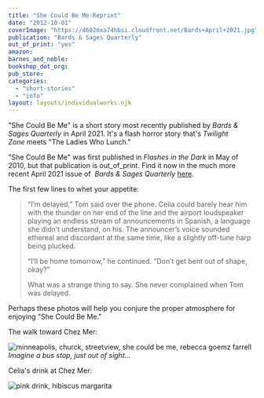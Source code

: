 ```yaml
---
title: "She Could Be Me-Reprint"
date: "2012-10-01"
coverImage: "https://d602mxa74hbsi.cloudfront.net/Bards+April+2021.jpg"
publication: "Bards & Sages Quarterly"
out_of_print: "yes"
amazon:
barnes_and_noble:
bookshop_dot_org:
pub_store:
categories:
  - "short-stories"
  - "info"
layout: layouts/individualworks.njk
---
```


"She Could Be Me" is a short story most recently published by _Bards & Sages Quarterly_ in April 2021. It's a flash horror story that's _Twilight Zone_ meets "The Ladies Who Lunch."

"She Could Be Me" was first published in _Flashes in the Dark_ in May of 2010, but that publication is out_of_print. Find it now in the much more recent April 2021 issue of  _Bards & Sages Quarterly_ [here](https://www.amazon.com/dp/B091DWHD2K).

The first few lines to whet your appetite:

> “I’m delayed,” Tom said over the phone. Celia could barely hear him with the thunder on her end of the line and the airport loudspeaker playing an endless stream of announcements in Spanish, a language she didn’t understand, on his. The announcer’s voice sounded ethereal and discordant at the same time, like a slightly off-tune harp being plucked.
>
> “I’ll be home tomorrow,” he continued. “Don’t get bent out of shape, okay?”
>
> What was a strange thing to say. She never complained when Tom was delayed.

Perhaps these photos will help you conjure the proper atmosphere for enjoying "She Could Be Me."

The walk toward Chez Mer:

![minneapolis, churck, streetview, she could be me, rebecca goemz farrell](https://d2ypg8o05lff0b.cloudfront.net/wp-content/uploads/sites/3/pages/minneapolis014-684x1024.jpg) *Imagine a bus stop, just out of sight...*

Celia's drink at Chez Mer:

![pink drink, hibiscus margarita](https://d2ypg8o05lff0b.cloudfront.net/wp-content/uploads/sites/3/pages/not-a-cosmo-she-could-be-me-1024x975.png)
